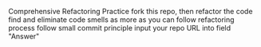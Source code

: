 Comprehensive Refactoring Practice
fork this repo, then refactor the code
find and eliminate code smells as more as you can
follow refactoring process
follow small commit principle
input your repo URL into field "Answer"
